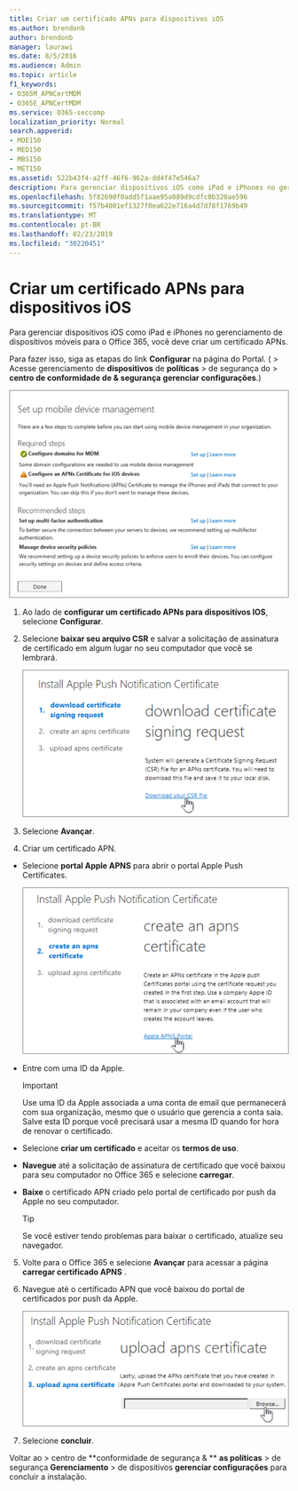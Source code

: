 ```yaml
---
title: Criar um certificado APNs para dispositivos iOS
ms.author: brendonb
author: brendonb
manager: laurawi
ms.date: 8/5/2016
ms.audience: Admin
ms.topic: article
f1_keywords:
- O365M_APNCertMDM
- O365E_APNCertMDM
ms.service: O365-seccomp
localization_priority: Normal
search.appverid:
- MOE150
- MED150
- MBS150
- MET150
ms.assetid: 522b43f4-a2ff-46f6-962a-dd4f47e546a7
description: Para gerenciar dispositivos iOS como iPad e iPhones no gerenciamento de dispositivos móveis para o Office 365, siga estas etapas para criar primeiro um certificado APNs.
ms.openlocfilehash: 5f82690f0add5f1aae95a089d9cdfc0b320ae596
ms.sourcegitcommit: f57b4001ef1327f0ea622e716a4d7d78f1769b49
ms.translationtype: MT
ms.contentlocale: pt-BR
ms.lasthandoff: 02/23/2019
ms.locfileid: "30220451"
---
```

# <a name="create-an-apns-certificate-for-ios-devices"></a>Criar um certificado APNs para dispositivos iOS

 Para gerenciar dispositivos iOS como iPad e iPhones no gerenciamento de dispositivos móveis para o Office 365, você deve criar um certificado APNs. 
  
Para fazer isso, siga as etapas do link **Configurar** na página do Portal. ( \> Acesse gerenciamento de **dispositivos** de **políticas** \> de segurança do \> **centro de conformidade de &amp; segurança** **gerenciar configurações**.)
  
![Configurar o gerenciamento de dispositivo móvel necessário e as etapas recomendadas](media/d71e3c76-b6b9-4549-ade6-cbfab846d908.png)
  
1. Ao lado de **configurar um certificado APNs para dispositivos IOS**, selecione **Configurar**.
    
2. Selecione **baixar seu arquivo CSR** e salvar a solicitação de assinatura de certificado em algum lugar no seu computador que você se lembrará. 
    
    ![Caixa de diálogo Instalar certificado APN](media/03aa8a24-e95c-4077-9b6b-ef76a86bafd7.png)
  
3. Selecione **Avançar**.
    
4. Criar um certificado APN.
    
  - Selecione **portal Apple APNS** para abrir o portal Apple Push Certificates. 
    
    ![Instalar a caixa de diálogo de certificado de notificação APN com o portal Apple APNS selecionado](media/ce19f53c-f44a-470b-baf3-9278dfda2ba5.png)
  
  - Entre com uma ID da Apple.
    
    > [!IMPORTANT]
    > Use uma ID da Apple associada a uma conta de email que permanecerá com sua organização, mesmo que o usuário que gerencia a conta saia. Salve esta ID porque você precisará usar a mesma ID quando for hora de renovar o certificado. 
  
  - Selecione **criar um certificado** e aceitar os **termos de uso**.
    
  - **Navegue** até a solicitação de assinatura de certificado que você baixou para seu computador no Office 365 e selecione **carregar**.
    
  - **Baixe** o certificado APN criado pelo portal de certificado por push da Apple no seu computador. 
    
    > [!TIP]
    > Se você estiver tendo problemas para baixar o certificado, atualize seu navegador. 
  
5. Volte para o Office 365 e selecione **Avançar** para acessar a página **carregar certificado APNS** . 
    
6. Navegue até o certificado APN que você baixou do portal de certificados por push da Apple.
    
    ![Clique no botão procurar para selecionar o certificado APNS baixado da Apple](media/afe2849d-af23-4c55-9009-d8f25edaf6c0.png)
  
7. Selecione **concluir**.
    
Voltar ao \> centro de **conformidade de segurança &amp; ** **as políticas** \> de segurança **Gerenciamento** \> de dispositivos **gerenciar configurações** para concluir a instalação. 
  

